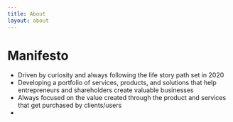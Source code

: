 ```yaml
---
title: About
layout: about
---
```


# Manifesto

- Driven by curiosity and always following the life story path set in 2020
- Developing a portfolio of services, products, and solutions that help entrepreneurs and shareholders create valuable businesses
- Always focused on the value created through the product and services that get purchased by clients/users
-
